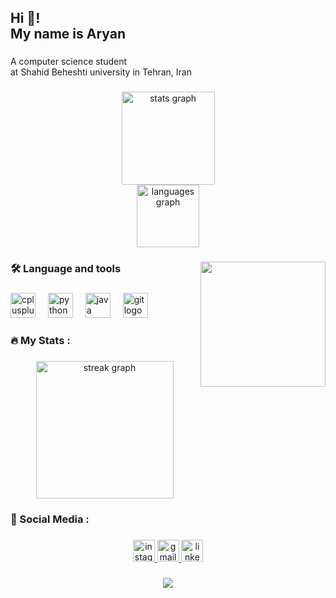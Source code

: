 <h2 align="left">Hi 👋! <br>My name is Aryan</h2>

###

<p align="left">A computer science student<br>at Shahid Beheshti university in Tehran, Iran</p>

###

<div align="center">
  <img src="https://github-readme-stats.vercel.app/api?username=AryanGh-Imp&hide_title=false&hide_rank=false&show_icons=true&include_all_commits=true&count_private=true&disable_animations=false&theme=apprentice&locale=en&hide_border=false" height="149" alt="stats graph" /> <br>
  <img src="https://github-readme-stats.vercel.app/api/top-langs?username=AryanGh-Imp&locale=en&hide_title=false&layout=compact&card_width=320&langs_count=3&theme=apprentice&hide_border=false" height="100" alt="languages graph"  />
</div>

###

<img align="right" height="200" src="https://steamuserimages-a.akamaihd.net/ugc/2285080980003852605/007AE54D101FB10E98D6B1AC426DC95E07FFE6DD/?imw=5000&imh=5000&ima=fit&impolicy=Letterbox&imcolor=%23000000&letterbox=false"  />

###


<h3 align="left">🛠 Language and tools</h3>


###

<div align="left">
  <img src="https://cdn.jsdelivr.net/gh/devicons/devicon/icons/cplusplus/cplusplus-original.svg" height="40" alt="cplusplus logo"  />
  <img width="12" />
  <img src="https://cdn.jsdelivr.net/gh/devicons/devicon/icons/python/python-original.svg" height="40" alt="python logo"  />
  <img width="12" />
  <img src="https://cdn.jsdelivr.net/gh/devicons/devicon/icons/java/java-original.svg" height="40" alt="java logo"  />
  <img width="12" />
  <img src="https://cdn.jsdelivr.net/gh/devicons/devicon/icons/git/git-original.svg" height="40" alt="git logo"  />
</div>


###


<h3 align="left">🔥   My Stats :</h3>

###



<div align="center">
  <img src="https://streak-stats.demolab.com?user=AryanGh-Imp&locale=en&mode=daily&theme=dark&hide_border=false&border_radius=5&order=3" height="220" alt="streak graph"  />
</div>

###

<h3 align="left">📱  Social Media :</h3>

###


<div align="center">
  
  <a href="https://www.instagram.com/aryan_gh.pv?igsh=MXZpOXc4ZmxwbzRqYw%3D%3D&utm_source=qr" target="_blank">
    <img src="https://img.shields.io/static/v1?message=Instagram&logo=instagram&label=&color=E4405F&logoColor=white&labelColor=&style=for-the-badge" height="35" alt="instagram logo"  />
  </a>
  <a href="aryan.ghasemi.imp@gmail.com" target="_blank">
    <img src="https://img.shields.io/static/v1?message=Gmail&logo=gmail&label=&color=D14836&logoColor=white&labelColor=&style=for-the-badge" height="35" alt="gmail logo"  />
  </a>
  <a href="https://www.linkedin.com/in/aryan-ghasemi-7ab454351?utm_source=share&utm_campaign=share_via&utm_content=profile&utm_medium=ios_app" target="_blank">
    <img src="https://img.shields.io/static/v1?message=LinkedIn&logo=linkedin&label=&color=0077B5&logoColor=white&labelColor=&style=for-the-badge" height="35" alt="linkedin logo"  />
  </a>
</div>


###

<div align="center">
  <img src="https://visitor-badge.laobi.icu/badge?page_id=AryanGh-Imp.AryanGh-Imp&"  />
</div>

###



